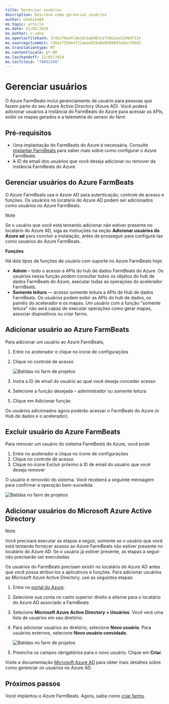```yaml
---
title: Gerenciar usuários
description: Descreve como gerenciar usuários
author: uhabiba04
ms.topic: article
ms.date: 12/02/2019
ms.author: v-umha
ms.openlocfilehash: 37dacf0adfc9e3dcbab963cef50e2ee5209df314
ms.sourcegitcommit: c38a1f55bed721aea4355a6d9289897a4ac769d2
ms.translationtype: MT
ms.contentlocale: pt-BR
ms.lasthandoff: 12/05/2019
ms.locfileid: "74852348"
---
```

# <a name="manage-users"></a>Gerenciar usuários

O Azure FarmBeats inclui gerenciamento de usuário para pessoas que fazem parte do seu Azure Active Directory (Azure AD). Você poderá adicionar usuários à instância do FarmBeats do Azure para acessar as APIs, exibir os mapas gerados e a telemetria do sensor do farm

## <a name="prerequisites"></a>Pré-requisitos

- Uma implantação do FarmBeats do Azure é necessária. Consulte [implantar FarmBeats](prepare-for-deployment.md) para saber mais sobre como configurar o Azure FarmBeats.
- A ID de email dos usuários que você deseja adicionar ou remover da instância FarmBeats do Azure.

## <a name="manage-azure-farmbeats-users"></a>Gerenciar usuários do Azure FarmBeats

O Azure FarmBeats usa o Azure AD para autenticação, controle de acesso e funções. Os usuários no locatário do Azure AD podem ser adicionados como usuários no Azure FarmBeats.

> [!NOTE]
> Se o usuário que você está tentando adicionar não estiver presente no locatário do Azure AD, siga as instruções na seção **Adicionar usuários do Azure ad** para concluir a instalação, antes de prosseguir para configurá-las como usuários do Azure FarmBeats.

**Funções**

Há dois tipos de funções de usuário com suporte no Azure FarmBeats hoje:

 - **Admin** – todo o acesso a APIs do hub de dados FarmBeats do Azure. Os usuários nessa função podem consultar todos os objetos do hub de dados FarmBeats do Azure, executar todas as operações do acelerador FarmBeats.
 - **Somente leitura** — acesso somente leitura a APIs de Hub de dados FarmBeats. Os usuários podem exibir as APIs do hub de dados, os painéis do acelerador e os mapas. Um usuário com a função "somente leitura" não será capaz de executar operações como gerar mapas, associar dispositivos ou criar farms.


## <a name="add-user-to-azure-farmbeats"></a>Adicionar usuário ao Azure FarmBeats

Para adicionar um usuário ao Azure FarmBeats, 
1.  Entre no acelerador e clique no ícone de configurações
2.  Clique no controle de acesso

    ![Batidas no farm de projetos](./media/create-farms/settings-users-1.png)

3.  Insira a ID de email do usuário ao qual você deseja conceder acesso
4.  Selecione a função desejada – administrador ou somente leitura
5.  Clique em Adicionar função

Os usuários adicionados agora poderão acessar o FarmBeats do Azure (o Hub de dados e o acelerador).

## <a name="delete-user-from-azure-farmbeats"></a>Excluir usuário do Azure FarmBeats

Para remover um usuário do sistema FarmBeats do Azure, você pode
1.  Entre no acelerador e clique no ícone de configurações
2.  Clique no controle de acesso
3.  Clique no ícone Excluir próximo à ID de email do usuário que você deseja remover

O usuário é removido do sistema. Você receberá a seguinte mensagem para confirmar a operação bem-sucedida


![Batidas no farm de projetos](./media/create-farms/manage-users-2.png)


## <a name="add-azure-ad-users"></a>Adicionar usuários do Microsoft Azure Active Directory

> [!NOTE]
> Você precisará executar as etapas a seguir, somente se o usuário que você está tentando fornecer acesso ao Azure FarmBeats não estiver presente no locatário do Azure AD. Se o usuário já estiver presente, as etapas a seguir não precisarão ser executadas

Os usuários do FarmBeats precisam existir no locatário do Azure AD antes que você possa atribuí-los a aplicativos e funções. Para adicionar usuários ao Microsoft Azure Active Directory, use as seguintes etapas:
1.  Entre no [portal do Azure](https://portal.azure.com/).
2.  Selecione sua conta no canto superior direito e alterne para o locatário do Azure AD associado a FarmBeats
3.  Selecione **Microsoft Azure Active Directory > Usuários**. Você verá uma lista de usuários em seu diretório.
4.  Para adicionar usuários ao diretório, selecione **Novo usuário**. Para usuários externos, selecione **Novo usuário convidado**.

    ![Batidas no farm de projetos](./media/create-farms/manage-users-3.png)

5.  Preencha os campos obrigatórios para o novo usuário. Clique em **Criar**.

Visite a documentação [Microsoft Azure AD](https://docs.microsoft.com/azure/active-directory/fundamentals/add-users-azure-active-directory/) para obter mais detalhes sobre como gerenciar os usuários no Azure AD.

## <a name="next-steps"></a>Próximos passos

Você implantou o Azure FarmBeats. Agora, saiba como [criar farms](manage-farms.md#create-farms).

